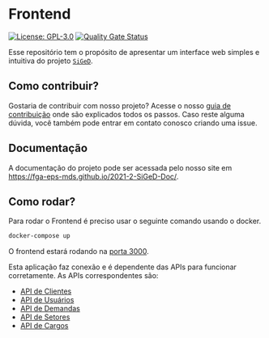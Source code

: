 # Frontend 
[![License: GPL-3.0](https://img.shields.io/badge/License-GPL3-blue.svg)](https://opensource.org/licenses/gpl-3.0.html)
[![Quality Gate Status](https://sonarcloud.io/api/project_badges/measure?project=fga-eps-mds_2021-2-SiGeD-Frontend&metric=alert_status)](https://sonarcloud.io/summary/new_code?id=fga-eps-mds_2021-2-SiGeD-Frontend)

Esse repositório tem o propósito de apresentar um interface web simples e intuitiva do projeto [`SiGeD`](https://github.com/fga-eps-mds/2021-2-SiGeD-Doc). 

## Como contribuir?

Gostaria de contribuir com nosso projeto? Acesse o nosso [guia de contribuição](https://fga-eps-mds.github.io/2021-2-SiGeD-Doc/contribuicao/) onde são explicados todos os passos.
Caso reste alguma dúvida, você também pode entrar em contato conosco criando uma issue.

## Documentação

A documentação do projeto pode ser acessada pelo nosso site em https://fga-eps-mds.github.io/2021-2-SiGeD-Doc/.

## Como rodar?

Para rodar o Frontend é preciso usar o seguinte comando usando o docker.

```bash
docker-compose up
```
O frontend estará rodando na [porta 3000](http://localhost:3000).

 Esta aplicação faz conexão e é dependente das APIs para funcionar corretamente. As APIs correspondentes são:

- [API de Clientes](https://github.com/fga-eps-mds/2021-2-SiGeD-Clients)
- [API de Usuários](https://github.com/fga-eps-mds/2021-2-SiGeD-Users)
- [API de Demandas](https://github.com/fga-eps-mds/2021-2-SiGeD-Demands)
- [API de Setores](https://github.com/fga-eps-mds/2021-2-SiGeD-Sectors)
- [API de Cargos](https://github.com/fga-eps-mds/2021-2-SiGeD-Cargos)
